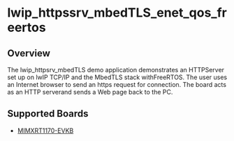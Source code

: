 # lwip_httpssrv_mbedTLS_enet_qos_freertos

## Overview

The lwip_httpsrv_mbedTLS demo application demonstrates an HTTPServer set up on
lwIP TCP/IP and the MbedTLS stack withFreeRTOS. The user uses an Internet
browser to send an https request for connection. The board acts as an HTTP
serverand sends a Web page back to the PC.

## Supported Boards
- [MIMXRT1170-EVKB](../../../_boards/evkbmimxrt1170/lwip_examples/lwip_httpssrv_mbedTLS_enet_qos/freertos/example_board_readme.md)
